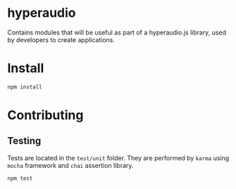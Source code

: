 hyperaudio
==========

Contains modules that will be useful as part of a hyperaudio.js library, used by developers to create applications.

# Install

```bash
npm install
```

# Contributing

## Testing

Tests are located in the `test/unit` folder. They are performed by `karma` using `mocha` framework and `chai` assertion library.

```bash
npm test
```
